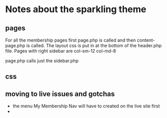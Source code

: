 # Notes about the sparkling theme

## pages

For all the membership pages first page.php is called and then content-page.php is called.  The layout css is 
put in at the bottom of the header.php file.  Pages with right sidebar are col-sm-12 col-md-8

page.php calls just the sidebar.php


## css


## moving to live issues and gotchas

* the menu My Membership Nav will have to created on the live site first
* 
